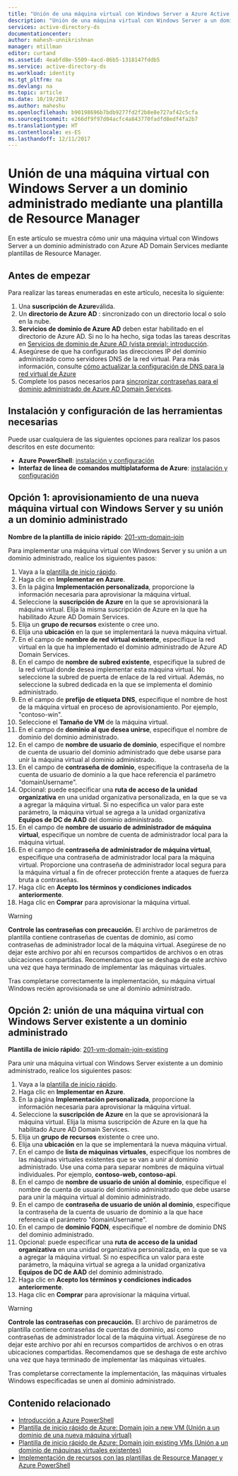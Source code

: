 ```yaml
---
title: "Unión de una máquina virtual con Windows Server a Azure Active Directory Domain Services | Microsoft Docs"
description: "Unión de una máquina virtual con Windows Server a un dominio administrado mediante plantillas de Azure Resource Manager."
services: active-directory-ds
documentationcenter: 
author: mahesh-unnikrishnan
manager: mtillman
editor: curtand
ms.assetid: 4eabfd8e-5509-4acd-86b5-1318147fddb5
ms.service: active-directory-ds
ms.workload: identity
ms.tgt_pltfrm: na
ms.devlang: na
ms.topic: article
ms.date: 10/19/2017
ms.author: maheshu
ms.openlocfilehash: b90198696b7bdb9277fd2f2b8e8e727af42c5cfa
ms.sourcegitcommit: e266df9f97d04acfc4a843770fadfd8edf4fa2b7
ms.translationtype: HT
ms.contentlocale: es-ES
ms.lasthandoff: 12/11/2017
---
```

# <a name="join-a-windows-server-virtual-machine-to-a-managed-domain-using-a-resource-manager-template"></a>Unión de una máquina virtual con Windows Server a un dominio administrado mediante una plantilla de Resource Manager
En este artículo se muestra cómo unir una máquina virtual con Windows Server a un dominio administrado con Azure AD Domain Services mediante plantillas de Resource Manager.

## <a name="before-you-begin"></a>Antes de empezar
Para realizar las tareas enumeradas en este artículo, necesita lo siguiente:
1. Una **suscripción de Azure**válida.
2. Un **directorio de Azure AD** : sincronizado con un directorio local o solo en la nube.
3. **Servicios de dominio de Azure AD** deben estar habilitado en el directorio de Azure AD. Si no lo ha hecho, siga todas las tareas descritas en [Servicios de dominio de Azure AD (vista previa): introducción](active-directory-ds-getting-started.md).
4. Asegúrese de que ha configurado las direcciones IP del dominio administrado como servidores DNS de la red virtual. Para más información, consulte [cómo actualizar la configuración de DNS para la red virtual de Azure](active-directory-ds-getting-started-dns.md)
5. Complete los pasos necesarios para [sincronizar contraseñas para el dominio administrado de Azure AD Domain Services](active-directory-ds-getting-started-password-sync.md).


## <a name="install-and-configure-required-tools"></a>Instalación y configuración de las herramientas necesarias
Puede usar cualquiera de las siguientes opciones para realizar los pasos descritos en este documento:
* **Azure PowerShell**: [instalación y configuración](https://azure.microsoft.com/documentation/articles/powershell-install-configure/)
* **Interfaz de línea de comandos multiplataforma de Azure**: [instalación y configuración](https://azure.microsoft.com/documentation/articles/xplat-cli-install/)


## <a name="option-1-provision-a-new-windows-server-vm-and-join-it-to-a-managed-domain"></a>Opción 1: aprovisionamiento de una nueva máquina virtual con Windows Server y su unión a un dominio administrado
**Nombre de la plantilla de inicio rápido**: [201-vm-domain-join](https://azure.microsoft.com/resources/templates/201-vm-domain-join/)

Para implementar una máquina virtual con Windows Server y su unión a un dominio administrado, realice los siguientes pasos:
1. Vaya a la [plantilla de inicio rápido](https://azure.microsoft.com/resources/templates/201-vm-domain-join/).
2. Haga clic en **Implementar en Azure**.
3. En la página **Implementación personalizada**, proporcione la información necesaria para aprovisionar la máquina virtual.
4. Seleccione la **suscripción de Azure** en la que se aprovisionará la máquina virtual. Elija la misma suscripción de Azure en la que ha habilitado Azure AD Domain Services.
5. Elija un **grupo de recursos** existente o cree uno.
6. Elija una **ubicación** en la que se implementará la nueva máquina virtual.
7. En el campo de **nombre de red virtual existente**, especifique la red virtual en la que ha implementado el dominio administrado de Azure AD Domain Services.
8. En el campo de **nombre de subred existente**, especifique la subred de la red virtual donde desea implementar esta máquina virtual. No seleccione la subred de puerta de enlace de la red virtual. Además, no seleccione la subred dedicada en la que se implementa el dominio administrado.
9. En el campo de **prefijo de etiqueta DNS**, especifique el nombre de host de la máquina virtual en proceso de aprovisionamiento. Por ejemplo, "contoso-win".
10. Seleccione el **Tamaño de VM** de la máquina virtual.
11. En el campo de **dominio al que desea unirse**, especifique el nombre de dominio del dominio administrado.
12. En el campo de **nombre de usuario de dominio**, especifique el nombre de cuenta de usuario del dominio administrado que debe usarse para unir la máquina virtual al dominio administrado.
13. En el campo de **contraseña de dominio**, especifique la contraseña de la cuenta de usuario de dominio a la que hace referencia el parámetro "domainUsername".
14. Opcional: puede especificar una **ruta de acceso de la unidad organizativa** en una unidad organizativa personalizada, en la que se va a agregar la máquina virtual. Si no especifica un valor para este parámetro, la máquina virtual se agrega a la unidad organizativa **Equipos de DC de AAD** del dominio administrado.
15. En el campo de **nombre de usuario de administrador de máquina virtual**, especifique un nombre de cuenta de administrador local para la máquina virtual.
16. En el campo de **contraseña de administrador de máquina virtual**, especifique una contraseña de administrador local para la máquina virtual. Proporcione una contraseña de administrador local segura para la máquina virtual a fin de ofrecer protección frente a ataques de fuerza bruta a contraseñas.
17. Haga clic en **Acepto los términos y condiciones indicados anteriormente**.
18. Haga clic en **Comprar** para aprovisionar la máquina virtual.

> [!WARNING]
> **Controle las contraseñas con precaución.**
> El archivo de parámetros de plantilla contiene contraseñas de cuentas de dominio, así como contraseñas de administrador local de la máquina virtual. Asegúrese de no dejar este archivo por ahí en recursos compartidos de archivos o en otras ubicaciones compartidas. Recomendamos que se deshaga de este archivo una vez que haya terminado de implementar las máquinas virtuales.
>

Tras completarse correctamente la implementación, su máquina virtual Windows recién aprovisionada se une al dominio administrado.


## <a name="option-2-join-an-existing-windows-server-vm-to-a-managed-domain"></a>Opción 2: unión de una máquina virtual con Windows Server existente a un dominio administrado
**Plantilla de inicio rápido**: [201-vm-domain-join-existing](https://azure.microsoft.com/resources/templates/201-vm-domain-join-existing/)

Para unir una máquina virtual con Windows Server existente a un dominio administrado, realice los siguientes pasos:
1. Vaya a la [plantilla de inicio rápido](https://azure.microsoft.com/resources/templates/201-vm-domain-join-existing/).
2. Haga clic en **Implementar en Azure**.
3. En la página **Implementación personalizada**, proporcione la información necesaria para aprovisionar la máquina virtual.
4. Seleccione la **suscripción de Azure** en la que se aprovisionará la máquina virtual. Elija la misma suscripción de Azure en la que ha habilitado Azure AD Domain Services.
5. Elija un **grupo de recursos** existente o cree uno.
6. Elija una **ubicación** en la que se implementará la nueva máquina virtual.
7. En el campo de **lista de máquinas virtuales**, especifique los nombres de las máquinas virtuales existentes que se van a unir al dominio administrado. Use una coma para separar nombres de máquina virtual individuales. Por ejemplo, **contoso-web, contoso-api**.
8. En el campo de **nombre de usuario de unión al dominio**, especifique el nombre de cuenta de usuario del dominio administrado que debe usarse para unir la máquina virtual al dominio administrado.
9. En el campo de **contraseña de usuario de unión al dominio**, especifique la contraseña de la cuenta de usuario de dominio a la que hace referencia el parámetro "domainUsername".
10. En el campo de **dominio FQDN**, especifique el nombre de dominio DNS del dominio administrado.
11. Opcional: puede especificar una **ruta de acceso de la unidad organizativa** en una unidad organizativa personalizada, en la que se va a agregar la máquina virtual. Si no especifica un valor para este parámetro, la máquina virtual se agrega a la unidad organizativa **Equipos de DC de AAD** del dominio administrado.
12. Haga clic en **Acepto los términos y condiciones indicados anteriormente**.
13. Haga clic en **Comprar** para aprovisionar la máquina virtual.

> [!WARNING]
> **Controle las contraseñas con precaución.**
> El archivo de parámetros de plantilla contiene contraseñas de cuentas de dominio, así como contraseñas de administrador local de la máquina virtual. Asegúrese de no dejar este archivo por ahí en recursos compartidos de archivos o en otras ubicaciones compartidas. Recomendamos que se deshaga de este archivo una vez que haya terminado de implementar las máquinas virtuales.
>

Tras completarse correctamente la implementación, las máquinas virtuales Windows especificadas se unen al dominio administrado.


## <a name="related-content"></a>Contenido relacionado
* [Introducción a Azure PowerShell](https://docs.microsoft.com/powershell/azure/overview?view=azurermps-4.4.0)
* [Plantilla de inicio rápido de Azure: Domain join a new VM (Unión a un dominio de una nueva máquina virtual)](https://azure.microsoft.com/resources/templates/201-vm-domain-join/)
* [Plantilla de inicio rápido de Azure: Domain join existing VMs (Unión a un dominio de máquinas virtuales existentes)](https://azure.microsoft.com/resources/templates/201-vm-domain-join-existing/)
* [Implementación de recursos con las plantillas de Resource Manager y Azure PowerShell](../azure-resource-manager/resource-group-template-deploy.md)
